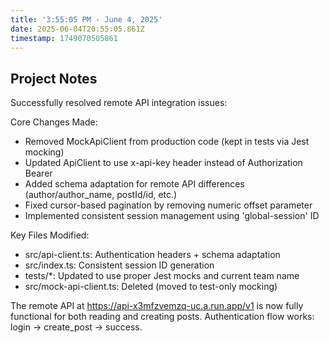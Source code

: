 ```yaml
---
title: '3:55:05 PM - June 4, 2025'
date: 2025-06-04T20:55:05.861Z
timestamp: 1749070505861
---
```


## Project Notes

Successfully resolved remote API integration issues:

Core Changes Made:

- Removed MockApiClient from production code (kept in tests via Jest mocking)
- Updated ApiClient to use x-api-key header instead of Authorization Bearer
- Added schema adaptation for remote API differences (author/author_name, postId/id, etc.)
- Fixed cursor-based pagination by removing numeric offset parameter
- Implemented consistent session management using 'global-session' ID

Key Files Modified:

- src/api-client.ts: Authentication headers + schema adaptation
- src/index.ts: Consistent session ID generation
- tests/\*: Updated to use proper Jest mocks and current team name
- src/mock-api-client.ts: Deleted (moved to test-only mocking)

The remote API at https://api-x3mfzvemzq-uc.a.run.app/v1 is now fully functional for both reading and creating posts. Authentication flow works: login -> create_post -> success.
